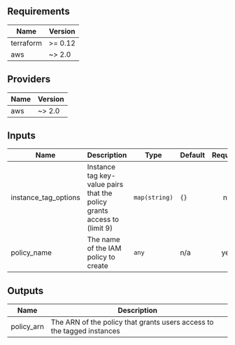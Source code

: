 ## Requirements

| Name | Version |
|------|---------|
| terraform | >= 0.12 |
| aws | ~> 2.0 |

## Providers

| Name | Version |
|------|---------|
| aws | ~> 2.0 |

## Inputs

| Name | Description | Type | Default | Required |
|------|-------------|------|---------|:--------:|
| instance\_tag\_options | Instance tag key-value pairs that the policy grants access to (limit 9) | `map(string)` | `{}` | no |
| policy\_name | The name of the IAM policy to create | `any` | n/a | yes |

## Outputs

| Name | Description |
|------|-------------|
| policy\_arn | The ARN of the policy that grants users access to the tagged instances |

